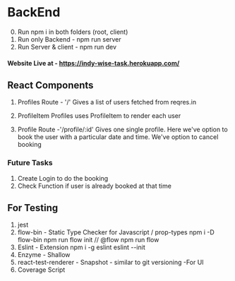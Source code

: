 # BackEnd

0. Run npm i in both folders (root, client)
1. Run only Backend - npm run server
2. Run Server & client - npm run dev

#### Website Live at - https://indy-wise-task.herokuapp.com/

## React Components

1. Profiles
   Route - '/'
   Gives a list of users fetched from reqres.in

2. ProfileItem
   Profiles uses ProfileItem to render each user

3. Profile
   Route -'/profile/:id'
   Gives one single profile.
   Here we've option to book the user with a particular date and time.
   We've option to cancel booking

### Future Tasks

1. Create Login to do the booking
2. Check Function if user is already booked at that time

## For Testing

1. jest
2. flow-bin - Static Type Checker for Javascript / prop-types
   npm i -D flow-bin
   npm run flow init
   // @flow
   npm run flow
3. Eslint - Extension
   npm i -g eslint
   eslint --init
4. Enzyme - Shallow
5. react-test-renderer - Snapshot - similar to git versioning -For UI
6. Coverage Script
